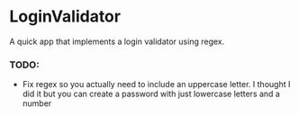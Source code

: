 # LoginValidator

A quick app that implements a login validator using regex.

### TODO:
- Fix regex so you actually need to include an uppercase letter. I thought I did it but you can create a password with just lowercase letters and a number
